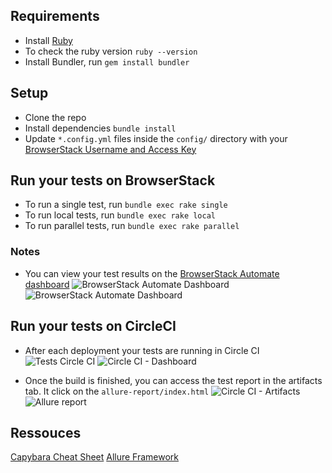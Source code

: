 ## Requirements
* Install [Ruby](https://www.ruby-lang.org/fr/documentation/installation/)
* To check the ruby version `ruby --version`
* Install Bundler, run `gem install bundler`

## Setup
* Clone the repo
* Install dependencies `bundle install`
* Update `*.config.yml` files inside the `config/` directory with your [BrowserStack Username and Access Key](https://www.browserstack.com/accounts/settings)

## Run your tests on BrowserStack
* To run a single test, run `bundle exec rake single`
* To run local tests, run `bundle exec rake local`
* To run parallel tests, run `bundle exec rake parallel`


### Notes
* You can view your test results on the [BrowserStack Automate dashboard](https://www.browserstack.com/automate)
![BrowserStack Automate Dashboard](https://github.com/hodehoujolive/Livestorm_Technical_Test/blob/main/assets/Screen%20Shot%202021-12-18%20at%2016.41.55.png)
![BrowserStack Automate Dashboard](https://github.com/hodehoujolive/Livestorm_Technical_Test/blob/main/assets/Screen%20Shot%202021-12-18%20at%2016.42.15.png)

## Run your tests on CircleCI
* After each deployment your tests are running in Circle CI
![Tests Circle CI](https://github.com/hodehoujolive/Livestorm_Technical_Test/blob/main/assets/Screen%20Shot%202021-12-18%20at%2016.43.57.png)
![Circle CI - Dashboard](https://github.com/hodehoujolive/Livestorm_Technical_Test/blob/main/assets/Screen%20Shot%202021-12-18%20at%2016.44.15.png)

* Once the build is finished, you can access the test report in the artifacts tab.
It click on the `allure-report/index.html`
![Circle CI - Artifacts](https://github.com/hodehoujolive/Livestorm_Technical_Test/blob/main/assets/Screen%20Shot%202021-12-20%20at%2006.39.23.png)
![Allure report](https://github.com/hodehoujolive/Livestorm_Technical_Test/blob/main/assets/Screen%20Shot%202021-12-20%20at%2006.33.36.png)

## Ressouces
[Capybara Cheat Sheet](https://devhints.io/capybara)
[Allure Framework](https://docs.qameta.io/allure/)
